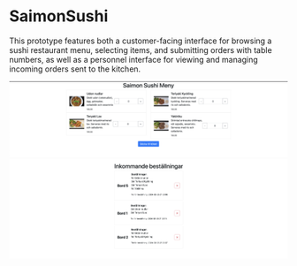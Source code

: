 # SaimonSushi
This prototype features both a customer-facing interface for browsing a sushi restaurant menu, selecting items, and submitting orders with table numbers, as well as a personnel interface for viewing and managing incoming orders sent to the kitchen.

![1](https://github.com/simonalvhage/SaimonSushi/blob/main/demo/1.png?raw=true)
![2](https://github.com/simonalvhage/SaimonSushi/blob/main/demo/2.png?raw=true)
